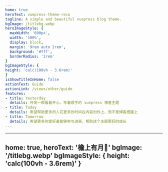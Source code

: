 ```yaml
---
home: true
heroText: vuepress-theme-reco
tagline: A simple and beautiful vuepress blog theme.
bgImage: /titlebg.webp
heroImageStyle: {
  maxWidth: '600px',
  width: '100%',
  display: block,
  margin: '9rem auto 2rem',
  background: '#fff',
  borderRadius: '1rem'
}
bgImageStyle: {
height: 'calc(100vh - 3.6rem)'
}
isShowTitleInHome: false
actionText: Guide
actionLink: /views/other/guide
features:
- title: Yesterday
  details: 开发一款看着开心、写着顺手的 vuepress 博客主题
- title: Today
  details: 希望帮助更多的人花更多的时间在内容创作上，而不是博客搭建上
- title: Tomorrow
  details: 希望更多的爱好者能够参与进来，帮助这个主题更好的成长
---
```



---
home: true,
heroText: '檐上有月🌙'
bgImage: '/titlebg.webp'
bgImageStyle: {
height: 'calc(100vh - 3.6rem)'
}
---